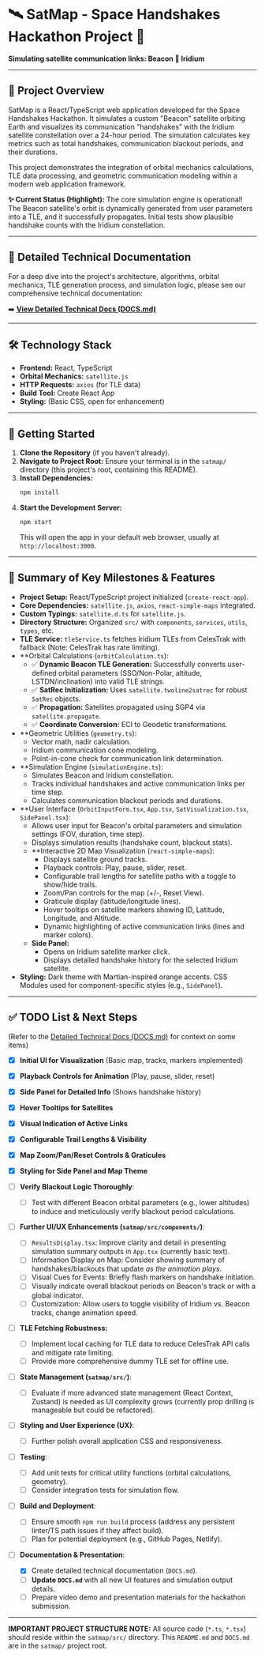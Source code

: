 # 🛰️ SatMap - Space Handshakes Hackathon Project 🚀

**Simulating satellite communication links: Beacon 📡 Iridium**

---

## 🌟 Project Overview

SatMap is a React/TypeScript web application developed for the Space Handshakes Hackathon. It simulates a custom "Beacon" satellite orbiting Earth and visualizes its communication "handshakes" with the Iridium satellite constellation over a 24-hour period. The simulation calculates key metrics such as total handshakes, communication blackout periods, and their durations.

This project demonstrates the integration of orbital mechanics calculations, TLE data processing, and geometric communication modeling within a modern web application framework.

**✨ Current Status (Highlight):** The core simulation engine is operational! The Beacon satellite's orbit is dynamically generated from user parameters into a TLE, and it successfully propagates. Initial tests show plausible handshake counts with the Iridium constellation.

---

## 📖 Detailed Technical Documentation

For a deep dive into the project's architecture, algorithms, orbital mechanics, TLE generation process, and simulation logic, please see our comprehensive technical documentation:

➡️ **[View Detailed Technical Docs (DOCS.md)](./DOCS.md)**

---

## 🛠️ Technology Stack

*   **Frontend:** React, TypeScript
*   **Orbital Mechanics:** `satellite.js`
*   **HTTP Requests:** `axios` (for TLE data)
*   **Build Tool:** Create React App
*   **Styling:** (Basic CSS, open for enhancement)

---

## 🚀 Getting Started

1.  **Clone the Repository** (if you haven't already).
2.  **Navigate to Project Root:** Ensure your terminal is in the `satmap/` directory (this project's root, containing this README).
3.  **Install Dependencies:**
    ```bash
    npm install
    ```
4.  **Start the Development Server:**
    ```bash
    npm start
    ```
    This will open the app in your default web browser, usually at `http://localhost:3000`.

---

## 📝 Summary of Key Milestones & Features

*   **Project Setup:** React/TypeScript project initialized (`create-react-app`).
*   **Core Dependencies:** `satellite.js`, `axios`, `react-simple-maps` integrated.
*   **Custom Typings:** `satellite.d.ts` for `satellite.js`.
*   **Directory Structure:** Organized `src/` with `components`, `services`, `utils`, `types`, etc.
*   **TLE Service:** `tleService.ts` fetches Iridium TLEs from CelesTrak with fallback (Note: CelesTrak has rate limiting).
*   **Orbital Calculations (`orbitCalculation.ts`):
    *   ✅ **Dynamic Beacon TLE Generation:** Successfully converts user-defined orbital parameters (SSO/Non-Polar, altitude, LSTDN/inclination) into valid TLE strings.
    *   ✅ **SatRec Initialization:** Uses `satellite.twoline2satrec` for robust `SatRec` objects.
    *   ✅ **Propagation:** Satellites propagated using SGP4 via `satellite.propagate`.
    *   ✅ **Coordinate Conversion:** ECI to Geodetic transformations.
*   **Geometric Utilities (`geometry.ts`):
    *   Vector math, nadir calculation.
    *   Iridium communication cone modeling.
    *   Point-in-cone check for communication link determination.
*   **Simulation Engine (`simulationEngine.ts`):
    *   Simulates Beacon and Iridium constellation.
    *   Tracks individual handshakes and active communication links per time step.
    *   Calculates communication blackout periods and durations.
*   **User Interface (`OrbitInputForm.tsx`, `App.tsx`, `SatVisualization.tsx`, `SidePanel.tsx`):
    *   Allows user input for Beacon's orbital parameters and simulation settings (FOV, duration, time step).
    *   Displays simulation results (handshake count, blackout stats).
    *   **Interactive 2D Map Visualization (`react-simple-maps`):
        *   Displays satellite ground tracks.
        *   Playback controls: Play, pause, slider, reset.
        *   Configurable trail lengths for satellite paths with a toggle to show/hide trails.
        *   Zoom/Pan controls for the map (+/-, Reset View).
        *   Graticule display (latitude/longitude lines).
        *   Hover tooltips on satellite markers showing ID, Latitude, Longitude, and Altitude.
        *   Dynamic highlighting of active communication links (lines and marker colors).
    *   **Side Panel:**
        *   Opens on Iridium satellite marker click.
        *   Displays detailed handshake history for the selected Iridium satellite.
*   **Styling:** Dark theme with Martian-inspired orange accents. CSS Modules used for component-specific styles (e.g., `SidePanel`).

---

## ✅ TODO List & Next Steps

(Refer to the [Detailed Technical Docs (DOCS.md)](./DOCS.md) for context on some items)

-   [x] **Initial UI for Visualization** (Basic map, tracks, markers implemented)
-   [x] **Playback Controls for Animation** (Play, pause, slider, reset)
-   [x] **Side Panel for Detailed Info** (Shows handshake history)
-   [x] **Hover Tooltips for Satellites**
-   [x] **Visual Indication of Active Links**
-   [x] **Configurable Trail Lengths & Visibility**
-   [x] **Map Zoom/Pan/Reset Controls & Graticules**
-   [x] **Styling for Side Panel and Map Theme**

-   [ ] **Verify Blackout Logic Thoroughly**:
    -   [ ] Test with different Beacon orbital parameters (e.g., lower altitudes) to induce and meticulously verify blackout period calculations.
-   [ ] **Further UI/UX Enhancements (`satmap/src/components/`)**:
    -   [ ] `ResultsDisplay.tsx`: Improve clarity and detail in presenting simulation summary outputs in `App.tsx` (currently basic text).
    -   [ ] Information Display on Map: Consider showing summary of handshakes/blackouts that update *as the animation plays*.
    -   [ ] Visual Cues for Events: Briefly flash markers on handshake initiation.
    -   [ ] Visually indicate overall blackout periods on Beacon's track or with a global indicator.
    -   [ ] Customization: Allow users to toggle visibility of Iridium vs. Beacon tracks, change animation speed.
-   [ ] **TLE Fetching Robustness:**
    -   [ ] Implement local caching for TLE data to reduce CelesTrak API calls and mitigate rate limiting.
    -   [ ] Provide more comprehensive dummy TLE set for offline use.
-   [ ] **State Management (`satmap/src/`)**:
    -   [ ] Evaluate if more advanced state management (React Context, Zustand) is needed as UI complexity grows (currently prop drilling is manageable but could be refactored).
-   [ ] **Styling and User Experience (UX)**:
    -   [ ] Further polish overall application CSS and responsiveness.
-   [ ] **Testing**:
    -   [ ] Add unit tests for critical utility functions (orbital calculations, geometry).
    -   [ ] Consider integration tests for simulation flow.
-   [ ] **Build and Deployment**:
    -   [ ] Ensure smooth `npm run build` process (address any persistent linter/TS path issues if they affect build).
    -   [ ] Plan for potential deployment (e.g., GitHub Pages, Netlify).
-   [ ] **Documentation & Presentation**:
    -   [x] Create detailed technical documentation (`DOCS.md`).
    -   [ ] **Update `DOCS.md`** with all new UI features and simulation output details.
    -   [ ] Prepare video demo and presentation materials for the hackathon submission.

---

**IMPORTANT PROJECT STRUCTURE NOTE:** All source code (`*.ts`, `*.tsx`) should reside within the `satmap/src/` directory. This `README.md` and `DOCS.md` are in the `satmap/` project root.
